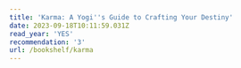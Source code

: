 ```yaml
---
title: 'Karma: A Yogi''s Guide to Crafting Your Destiny'
date: 2023-09-18T10:11:59.031Z
read_year: 'YES'
recommendation: '3'
url: /bookshelf/karma
---
```


